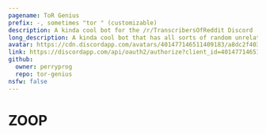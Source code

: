 ```yaml
---
pagename: ToR Genius
prefix: -, sometimes "tor " (customizable)
description: A kinda cool bot for the /r/TranscribersOfReddit Discord
long_description: A kinda cool bot that has all sorts of random unrelated features. Check out https://www.reddit.com/r/transcribersofreddit/wiki/index for more info.
avatar: https://cdn.discordapp.com/avatars/401477146511409183/a8dc2f403b80a444b14c52c3dc2d621d.png
link: https://discordapp.com/api/oauth2/authorize?client_id=401477146511409183&permissions=8192&scope=bot
github:
  owner: perryprog
  repo: tor-genius
nsfw: false
---
```


# ZOOP

